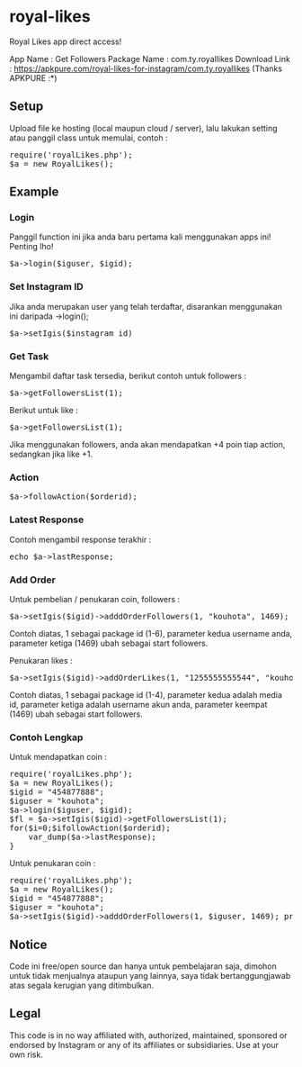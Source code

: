 # royal-likes
Royal Likes app direct access!

App Name : Get Followers
Package Name : com.ty.royallikes
Download Link : https://apkpure.com/royal-likes-for-instagram/com.ty.royallikes (Thanks APKPURE :*)

<h2>Setup</h2>
Upload file ke hosting (local maupun cloud / server), lalu lakukan setting atau panggil class untuk memulai, contoh :
<div><pre>require('royalLikes.php');
$a = new RoyalLikes();</pre></div>
<h2>Example</h2>
<h3>Login</h3>
Panggil function ini jika anda baru pertama kali menggunakan apps ini! Penting lho!
<pre>$a->login($iguser, $igid);</pre>
<h3>Set Instagram ID</h3>
Jika anda merupakan user yang telah terdaftar, disarankan menggunakan ini daripada ->login();
<pre>$a->setIgis($instagram_id)</pre>
<h3>Get Task</h3>
<p>Mengambil daftar task tersedia, berikut contoh untuk followers :</p>
<pre>$a->getFollowersList(1);</pre>
<p>Berikut untuk like :</p>
<pre>$a->getFollowersList(1);</pre>
<p>Jika menggunakan followers, anda akan mendapatkan +4 poin tiap action, sedangkan jika like +1.</p>
<h3>Action</h3>
<pre>$a->followAction($orderid);</pre>
<h3>Latest Response</h3>
Contoh mengambil response terakhir :
<pre>echo $a->lastResponse;</pre>
<h3>Add Order</h3>
<p>Untuk pembelian / penukaran coin, followers :</p>
<pre>$a->setIgis($igid)->adddOrderFollowers(1, "kouhota", 1469);</pre>
<p>Contoh diatas, 1 sebagai package id (1-6), parameter kedua username anda, parameter ketiga (1469) ubah sebagai start followers.</p>
<p>Penukaran likes :</p>
<pre>$a->setIgis($igid)->addOrderLikes(1, "1255555555544", "kouhota", 1469);</pre>
<p>Contoh diatas, 1 sebagai package id (1-4), parameter kedua adalah media id, parameter ketiga adalah username akun anda, parameter keempat (1469) ubah sebagai start followers.</p>
<h3>Contoh Lengkap</h3>
<p>Untuk mendapatkan coin :</p>
<pre>require('royalLikes.php');
$a = new RoyalLikes();
$igid = "454877888";
$iguser = "kouhota";
$a->login($iguser, $igid);
$fl = $a->setIgis($igid)->getFollowersList(1);
for($i=0;$i<count($fl);$i++){
    $hh = $fl[$i];
    $orderid = $hh['orderId'];
    $a->followAction($orderid);
    var_dump($a->lastResponse); 
}</pre>
<p>Untuk penukaran coin :</p>
<pre>require('royalLikes.php');
$a = new RoyalLikes();
$igid = "454877888";
$iguser = "kouhota";
$a->setIgis($igid)->adddOrderFollowers(1, $iguser, 1469); print_r($a->lastResponse);</pre>
<h2>Notice</h2>
<p>Code ini free/open source dan hanya untuk pembelajaran saja, dimohon untuk tidak menjualnya ataupun yang lainnya, saya tidak bertanggungjawab atas segala kerugian yang ditimbulkan.</p>
<h2>Legal</h2>
<p>This code is in no way affiliated with, authorized, maintained, sponsored or endorsed by Instagram or any of its affiliates or subsidiaries. Use at your own risk.</p>
